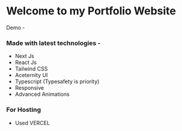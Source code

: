 # Welcome to my Portfolio Website

Demo -

### Made with latest technologies -

- Next Js
- React Js
- Tailwind CSS
- Aceternity UI
- Typescript (Typesafety is priority)
- Responsive
- Advanced Animations

### For Hosting

- Used VERCEL
